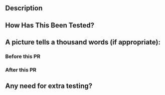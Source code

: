 
<!--- Provide a general summary of your changes in the Title above -->

## Description
<!--- Describe your changes in detail -->
<!--- Might be a good opportunity discuss alternative methods that was considered -->

## How Has This Been Tested?
<!--- Please describe in detail how you tested your changes. -->
<!--- Include details of your testing environment, and the tests you ran to -->
<!--- see how your change affects other areas of the code, etc. -->

## A picture tells a thousand words (if appropriate):

### Before this PR

### After this PR
 
## Any need for extra testing?
<!--- please describe how it should be tested & mention QC team-->


